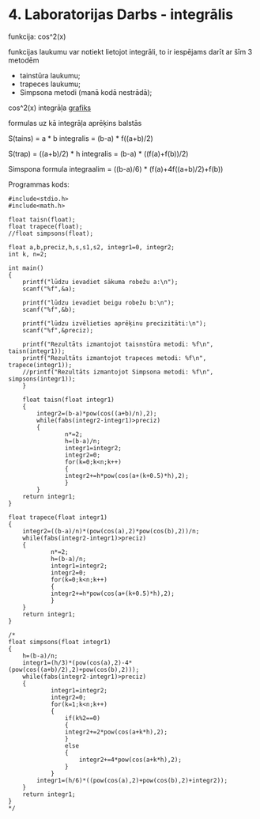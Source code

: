 # 4. Laboratorijas Darbs - integrālis

funkcija: cos^2(x)

funkcijas laukumu var notiekt lietojot integrāli, to ir iespējams darīt ar šīm 3 metodēm
- tainstūra laukumu;
- trapeces laukumu;
- Simpsona metodi (manā kodā nestrādā);

cos^2(x) integrāļa [grafiks](https://github.com/KeveKeve4/RTR105/blob/main/Laboratorijas%20Darbi/LD_4/cos2%20laukums.png)

formulas uz kā integrāļa aprēķins balstās

S(tains) = a * b 
integralis = (b-a) * f((a+b)/2)

S(trap) = ((a+b)/2) * h 
integralis = (b-a) * ((f(a)+f(b))/2)

Simspona formula integraalim = ((b-a)/6) * (f(a)+4f((a+b)/2)+f(b))

Programmas kods:
```
#include<stdio.h>
#include<math.h>

float taisn(float);
float trapece(float);
//float simpsons(float);

float a,b,preciz,h,s,s1,s2, integr1=0, integr2;
int k, n=2;

int main()
{
	printf("lūdzu ievadiet sākuma robežu a:\n");
	scanf("%f",&a);
  
	printf("lūdzu ievadiet beigu robežu b:\n");
	scanf("%f",&b);
  
	printf("lūdzu izvēlieties aprēķinu precizitāti:\n");
	scanf("%f",&preciz);

	printf("Rezultāts izmantojot taisnstūra metodi: %f\n", taisn(integr1));
	printf("Rezultāts izmantojot trapeces metodi: %f\n", trapece(integr1));
	//printf("Rezultāts izmantojot Simpsona metodi: %f\n", simpsons(integr1));
	}

	float taisn(float integr1)
	{
  		integr2=(b-a)*pow(cos((a+b)/n),2);
  		while(fabs(integr2-integr1)>preciz)
  		{
    			n*=2;
    			h=(b-a)/n;
    			integr1=integr2;
    			integr2=0;
    			for(k=0;k<n;k++)
    			{
      			integr2+=h*pow(cos(a+(k+0.5)*h),2);
    			}
  		}
	return integr1;
}

float trapece(float integr1)
{
  	integr2=((b-a)/n)*(pow(cos(a),2)*pow(cos(b),2))/n;
  	while(fabs(integr2-integr1)>preciz)
  	{
    		n*=2;
    		h=(b-a)/n;
    		integr1=integr2;
    		integr2=0;
    		for(k=0;k<n;k++)
    		{
      		integr2+=h*pow(cos(a+(k+0.5)*h),2);
    		}
  	}
	return integr1;
}

/*
float simpsons(float integr1)
{
  	h=(b-a)/n;
  	integr1=(h/3)*(pow(cos(a),2)-4*(pow(cos((a+b)/2),2)+pow(cos(b),2)));
  	while(fabs(integr2-integr1)>preciz)
  	{
    		integr1=integr2;
    		integr2=0;
    		for(k=1;k<n;k++)
    		{	
      			if(k%2==0)
      			{
				integr2+=2*pow(cos(a+k*h),2);
      			}
      			else
      			{
      				integr2+=4*pow(cos(a+k*h),2);
      			}
    		}
  		integr1=(h/6)*((pow(cos(a),2)+pow(cos(b),2)+integr2));
  	}
	return integr1;
}
*/
```
